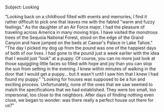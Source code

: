 Subject: Looking

"Looking back on a childhood filled with events and memories, I find it rather difficult to pick one that leaves me with the fabled "warm and fuzzy feelings." As the daughter of an Air Force major, I had the pleasure of traveling across America in many moving trips. I have visited the monstrous trees of the Sequoia National Forest, stood on the edge of the Grand Canyon and have jumped on the beds at Caesar's Palace in Lake Tahoe."
"The day I picked my dog up from the pound was one of the happiest days of both of our lives. I had gone to the pound just a week earlier with the idea that I would just "look" at a puppy. Of course, you can no more just look at those squiggling little faces so filled with hope and joy than you can stop the sun from setting in the evening. I knew within minutes of walking in the door that I would get a puppy… but it wasn't until I saw him that I knew I had found my puppy."
"Looking for houses was supposed to be a fun and exciting process. Unfortunately, none of the ones that we saw seemed to match the specifications that we had established. They were too small, too impersonal, too close to the neighbors. After days of finding nothing even close, we began to wonder: was there really a perfect house out there for us?"
